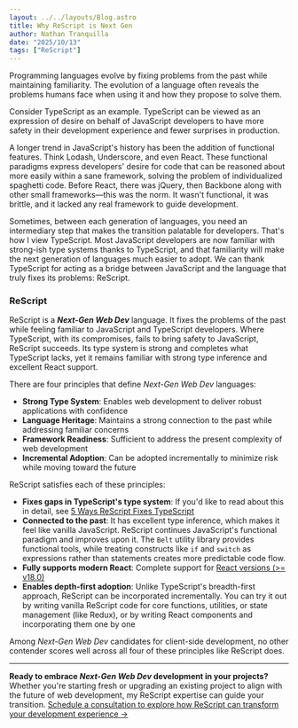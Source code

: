 ```yaml
---
layout: ../../layouts/Blog.astro
title: Why ReScript is Next Gen
author: Nathan Tranquilla
date: "2025/10/13"
tags: ["ReScript"]
---
```


Programming languages evolve by fixing problems from the past while maintaining familiarity. The evolution of a language often reveals the problems humans face when using it and how they propose to solve them.

Consider TypeScript as an example. TypeScript can be viewed as an expression of desire on behalf of JavaScript developers to have more safety in their development experience and fewer surprises in production.

A longer trend in JavaScript's history has been the addition of functional features. Think Lodash, Underscore, and even React. These functional paradigms express developers' desire for code that can be reasoned about more easily within a sane framework, solving the problem of individualized spaghetti code. Before React, there was jQuery, then Backbone along with other small frameworks—this was the norm. It wasn't functional, it was brittle, and it lacked any real framework to guide development.

Sometimes, between each generation of languages, you need an intermediary step that makes the transition palatable for developers. That's how I view TypeScript. Most JavaScript developers are now familiar with strong-ish type systems thanks to TypeScript, and that familiarity will make the next generation of languages much easier to adopt. We can thank TypeScript for acting as a bridge between JavaScript and the language that truly fixes its problems: ReScript.

### ReScript

ReScript is a _**Next-Gen Web Dev**_ language. It fixes the problems of the past while feeling familiar to JavaScript and TypeScript developers. Where TypeScript, with its compromises, fails to bring safety to JavaScript, ReScript succeeds. Its type system is strong and completes what TypeScript lacks, yet it remains familiar with strong type inference and excellent React support. 

There are four principles that define _*Next-Gen Web Dev*_ languages:

* **Strong Type System**: Enables web development to deliver robust applications with confidence
* **Language Heritage**: Maintains a strong connection to the past while addressing familiar concerns
* **Framework Readiness**: Sufficient to address the present complexity of web development
* **Incremental Adoption**: Can be adopted incrementally to minimize risk while moving toward the future

ReScript satisfies each of these principles:

* **Fixes gaps in TypeScript's type system**: If you'd like to read about this in detail, see [5 Ways ReScript Fixes TypeScript](/blogs/5-ways-rescript-fixes-typescript)
* **Connected to the past**: It has excellent type inference, which makes it feel like vanilla JavaScript. ReScript continues JavaScript's functional paradigm and improves upon it. The `Belt` utility library provides functional tools, while treating constructs like `if` and `switch` as expressions rather than statements creates more predictable code flow.
* **Fully supports modern React**: Complete support for [React versions (>= v18.0)](https://rescript-lang.org/docs/react/latest/introduction)
* **Enables depth-first adoption**: Unlike TypeScript's breadth-first approach, ReScript can be incorporated incrementally. You can try it out by writing vanilla ReScript code for core functions, utilities, or state management (like Redux), or by writing React components and incorporating them one by one 

Among _*Next-Gen Web Dev*_ candidates for client-side development, no other contender scores well across all four of these principles like ReScript does. 

---

**Ready to embrace _Next-Gen Web Dev_ development in your projects?** Whether you're starting fresh or upgrading an existing project to align with the future of web development, my ReScript expertise can guide your transition. <a href="/services" target="_blank" rel="noopener noreferrer">Schedule a consultation to explore how ReScript can transform your development experience →</a>
